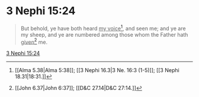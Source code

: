 # 3 Nephi 15:24

> But behold, ye have both heard <u>my voice</u>[^a], and seen me; and ye are my sheep, and ye are numbered among those whom the Father hath <u>given</u>[^b] me.

[3 Nephi 15:24](https://www.churchofjesuschrist.org/study/scriptures/bofm/3-ne/15?lang=eng&id=p24#p24)


[^a]: [[Alma 5.38|Alma 5:38]]; [[3 Nephi 16.3|3 Ne. 16:3 (1-5)]]; [[3 Nephi 18.31|18:31.]]
[^b]: [[John 6.37|John 6:37]]; [[D&C 27.14|D&C 27:14.]]
